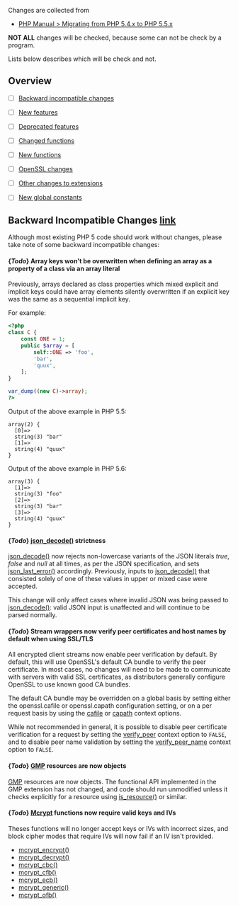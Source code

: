 Changes are collected from
- [PHP Manual > Migrating from PHP 5.4.x to PHP 5.5.x](http://php.net/manual/en/migration55.php)

**NOT ALL** changes will be checked, because some can not be check by a program.

Lists below describes which will be check and not.


## Overview
- [ ] [Backward incompatible changes](http://php.net/manual/en/migration56.incompatible.php)
- [ ] [New features](http://php.net/manual/en/migration56.new-features.php)
- [ ] [Deprecated features](http://php.net/manual/en/migration56.deprecated.php)
- [ ] [Changed functions](http://php.net/manual/en/migration56.changed-functions.php)
- [ ] [New functions](http://php.net/manual/en/migration56.new-functions.php)
- [ ] [OpenSSL changes](http://php.net/manual/en/migration56.openssl.php)
- [ ] [Other changes to extensions](http://php.net/manual/en/migration56.extensions.php)
- [ ] [New global constants](http://php.net/manual/en/migration56.constants.php)


## Backward Incompatible Changes [link](http://php.net/manual/en/migration56.incompatible.php)

Although most existing PHP 5 code should work without changes, please take note
of some backward incompatible changes:

#### {*Todo*} Array keys won't be overwritten when defining an array as a property of a class via an array literal

Previously, arrays declared as class properties which mixed explicit and
implicit keys could have array elements silently overwritten if an explicit key
was the same as a sequential implicit key.

For example:
```php
<?php
class C {
    const ONE = 1;
    public $array = [
        self::ONE => 'foo',
        'bar',
        'quux',
    ];
}

var_dump((new C)->array);
?>
```

Output of the above example in PHP 5.5:
```
array(2) {
  [0]=>
  string(3) "bar"
  [1]=>
  string(4) "quux"
}
```

Output of the above example in PHP 5.6:
```
array(3) {
  [1]=>
  string(3) "foo"
  [2]=>
  string(3) "bar"
  [3]=>
  string(4) "quux"
}
```

#### {*Todo*} [json_decode()](http://php.net/manual/en/function.json-decode.php) strictness
[json_decode()](http://php.net/manual/en/function.json-decode.php) now rejects
non-lowercase variants of the JSON literals *true*, *false* and *null* at all
times, as per the JSON specification, and sets
[json_last_error()](http://php.net/manual/en/function.json-last-error.php)
accordingly. Previously, inputs to
[json_decode()](http://php.net/manual/en/function.json-decode.php) that
consisted solely of one of these values in upper or mixed case were accepted.

This change will only affect cases where invalid JSON was being passed to
[json_decode()](http://php.net/manual/en/function.json-decode.php): valid JSON
input is unaffected and will continue to be parsed normally.

#### {*Todo*} Stream wrappers now verify peer certificates and host names by default when using SSL/TLS

All encrypted client streams now enable peer verification by default. By
default, this will use OpenSSL's default CA bundle to verify the peer
certificate. In most cases, no changes will need to be made to communicate with
servers with valid SSL certificates, as distributors generally configure
OpenSSL to use known good CA bundles.

The default CA bundle may be overridden on a global basis by setting either the
openssl.cafile or openssl.capath configuration setting, or on a per request
basis by using the
[cafile](http://php.net/manual/en/context.ssl.php#context.ssl.cafile) or
[capath](http://php.net/manual/en/context.ssl.php#context.ssl.capath) context
options.

While not recommended in general, it is possible to disable peer certificate
verification for a request by setting the
[verify_peer](http://php.net/manual/en/context.ssl.php#context.ssl.verify-peer)
context option to `FALSE`, and to disable peer name validation by setting the
[verify_peer_name](http://php.net/manual/en/context.ssl.php#context.ssl.verify-peer-name)
context option to `FALSE`.

#### {*Todo*} [GMP](http://php.net/manual/en/book.gmp.php) resources are now objects

[GMP](http://php.net/manual/en/book.gmp.php) resources are now objects. The
functional API implemented in the GMP extension has not changed, and code
should run unmodified unless it checks explicitly for a resource using
[is_resource()](http://php.net/manual/en/function.is-resource.php) or similar.

#### {*Todo*} [Mcrypt](http://php.net/manual/en/book.mcrypt.php) functions now require valid keys and IVs

Theses functions will no longer accept keys or IVs with incorrect sizes, and
block cipher modes that require IVs will now fail if an IV isn't provided.

- [mcrypt_encrypt()](http://php.net/manual/en/function.mcrypt-encrypt.php)
- [mcrypt_decrypt()](http://php.net/manual/en/function.mcrypt-decrypt.php)
- [mcrypt_cbc()](http://php.net/manual/en/function.mcrypt-cbc.php)
- [mcrypt_cfb()](http://php.net/manual/en/function.mcrypt-cfb.php)
- [mcrypt_ecb()](http://php.net/manual/en/function.mcrypt-ecb.php)
- [mcrypt_generic()](http://php.net/manual/en/function.mcrypt-generic.php)
- [mcrypt_ofb()](http://php.net/manual/en/function.mcrypt-ofb.php)
